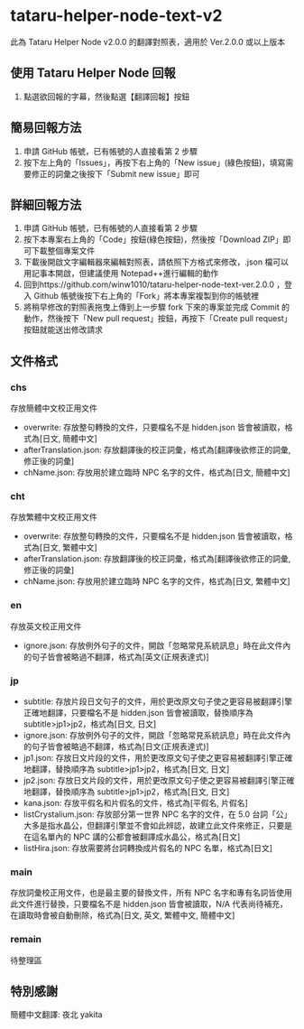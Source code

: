 # tataru-helper-node-text-v2

此為 Tataru Helper Node v2.0.0 的翻譯對照表，適用於 Ver.2.0.0 或以上版本

## 使用 Tataru Helper Node 回報

1. 點選欲回報的字幕，然後點選【翻譯回報】按鈕

## 簡易回報方法

1. 申請 GitHub 帳號，已有帳號的人直接看第 2 步驟
2. 按下左上角的「Issues」，再按下右上角的「New issue」(綠色按鈕)，填寫需要修正的詞彙之後按下「Submit new issue」即可

## 詳細回報方法

1. 申請 GitHub 帳號，已有帳號的人直接看第 2 步驟
2. 按下本專案右上角的「Code」按鈕(綠色按鈕)，然後按「Download ZIP」即可下載整個專案文件
3. 下載後開啟文字編輯器來編輯對照表，請依照下方格式來修改，.json 檔可以用記事本開啟，但建議使用 Notepad++進行編輯的動作
4. 回到https://github.com/winw1010/tataru-helper-node-text-ver.2.0.0 ，登入 Github 帳號後按下右上角的「Fork」將本專案複製到你的帳號裡
5. 將稍早修改的對照表拖曳上傳到上一步驟 fork 下來的專案並完成 Commit 的動作，然後按下「New pull request」按鈕，再按下「Create pull request」按鈕就能送出修改請求

## 文件格式

### chs

存放簡體中文校正用文件

-   overwrite: 存放整句轉換的文件，只要檔名不是 hidden.json 皆會被讀取，格式為[日文, 簡體中文]
-   afterTranslation.json: 存放翻譯後的校正詞彙，格式為[翻譯後欲修正的詞彙, 修正後的詞彙]
-   chName.json: 存放用於建立臨時 NPC 名字的文件，格式為[日文, 簡體中文]

### cht

存放繁體中文校正用文件

-   overwrite: 存放整句轉換的文件，只要檔名不是 hidden.json 皆會被讀取，格式為[日文, 繁體中文]
-   afterTranslation.json: 存放翻譯後的校正詞彙，格式為[翻譯後欲修正的詞彙, 修正後的詞彙]
-   chName.json: 存放用於建立臨時 NPC 名字的文件，格式為[日文, 繁體中文]

### en

存放英文校正用文件

-   ignore.json: 存放例外句子的文件，開啟「忽略常見系統訊息」時在此文件內的句子皆會被略過不翻譯，格式為[英文(正規表達式)]

### jp

-   subtitle: 存放片段日文句子的文件，用於更改原文句子使之更容易被翻譯引擎正確地翻譯，只要檔名不是 hidden.json 皆會被讀取，替換順序為 subtitle>jp1>jp2，格式為[日文, 日文]
-   ignore.json: 存放例外句子的文件，開啟「忽略常見系統訊息」時在此文件內的句子皆會被略過不翻譯，格式為[日文(正規表達式)]
-   jp1.json: 存放日文片段的文件，用於更改原文句子使之更容易被翻譯引擎正確地翻譯，替換順序為 subtitle>jp1>jp2，格式為[日文, 日文]
-   jp2.json: 存放日文片段的文件，用於更改原文句子使之更容易被翻譯引擎正確地翻譯，替換順序為 subtitle>jp1>jp2，格式為[日文, 日文]
-   kana.json: 存放平假名和片假名的文件，格式為[平假名, 片假名]
-   listCrystalium.json: 存放部分第一世界 NPC 名字的文件，在 5.0 台詞「公」大多是指水晶公，但翻譯引擎並不會如此辨認，故建立此文件來修正，只要是在這名單內的 NPC 講的公都會被翻譯成水晶公，格式為[日文]
-   listHira.json: 存放需要將台詞轉換成片假名的 NPC 名單，格式為[日文]

### main

存放詞彙校正用文件，也是最主要的替換文件，所有 NPC 名字和專有名詞皆使用此文件進行替換，只要檔名不是 hidden.json 皆會被讀取，N/A 代表尚待補充，在讀取時會被自動刪除，格式為[日文, 英文, 繁體中文, 簡體中文]

### remain

待整理區

## 特別感謝

簡體中文翻譯: 夜北 yakita
